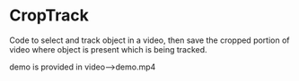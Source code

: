 # CropTrack

Code to select and track object in a video, then save the cropped portion of video where object is present which is being tracked.


demo is provided in video-->demo.mp4

